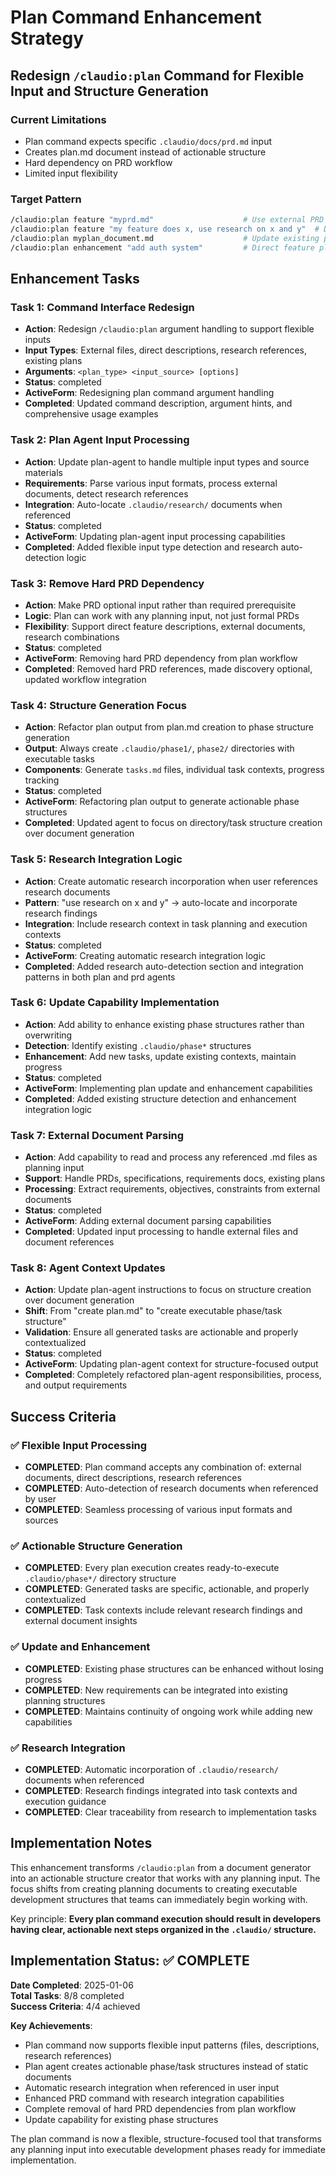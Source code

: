 # Plan Command Enhancement Strategy

## Redesign `/claudio:plan` Command for Flexible Input and Structure Generation

### Current Limitations
- Plan command expects specific `.claudio/docs/prd.md` input
- Creates plan.md document instead of actionable structure
- Hard dependency on PRD workflow
- Limited input flexibility

### Target Pattern
```bash
/claudio:plan feature "myprd.md"                    # Use external PRD file
/claudio:plan feature "my feature does x, use research on x and y"  # Direct description with research references  
/claudio:plan myplan_document.md                    # Update existing plan
/claudio:plan enhancement "add auth system"         # Direct feature planning
```

## Enhancement Tasks

### Task 1: Command Interface Redesign
- **Action**: Redesign `/claudio:plan` argument handling to support flexible inputs
- **Input Types**: External files, direct descriptions, research references, existing plans
- **Arguments**: `<plan_type> <input_source> [options]`
- **Status**: completed
- **ActiveForm**: Redesigning plan command argument handling
- **Completed**: Updated command description, argument hints, and comprehensive usage examples

### Task 2: Plan Agent Input Processing
- **Action**: Update plan-agent to handle multiple input types and source materials
- **Requirements**: Parse various input formats, process external documents, detect research references
- **Integration**: Auto-locate `.claudio/research/` documents when referenced
- **Status**: completed
- **ActiveForm**: Updating plan-agent input processing capabilities
- **Completed**: Added flexible input type detection and research auto-detection logic

### Task 3: Remove Hard PRD Dependency
- **Action**: Make PRD optional input rather than required prerequisite
- **Logic**: Plan can work with any planning input, not just formal PRDs
- **Flexibility**: Support direct feature descriptions, external documents, research combinations
- **Status**: completed
- **ActiveForm**: Removing hard PRD dependency from plan workflow
- **Completed**: Removed hard PRD references, made discovery optional, updated workflow integration

### Task 4: Structure Generation Focus
- **Action**: Refactor plan output from plan.md creation to phase structure generation
- **Output**: Always create `.claudio/phase1/`, `phase2/` directories with executable tasks
- **Components**: Generate `tasks.md` files, individual task contexts, progress tracking
- **Status**: completed
- **ActiveForm**: Refactoring plan output to generate actionable phase structures
- **Completed**: Updated agent to focus on directory/task structure creation over document generation

### Task 5: Research Integration Logic
- **Action**: Create automatic research incorporation when user references research documents
- **Pattern**: "use research on x and y" -> auto-locate and incorporate research findings
- **Integration**: Include research context in task planning and execution contexts
- **Status**: completed
- **ActiveForm**: Creating automatic research integration logic
- **Completed**: Added research auto-detection section and integration patterns in both plan and prd agents

### Task 6: Update Capability Implementation
- **Action**: Add ability to enhance existing phase structures rather than overwriting
- **Detection**: Identify existing `.claudio/phase*` structures
- **Enhancement**: Add new tasks, update existing contexts, maintain progress
- **Status**: completed
- **ActiveForm**: Implementing plan update and enhancement capabilities
- **Completed**: Added existing structure detection and enhancement integration logic

### Task 7: External Document Parsing
- **Action**: Add capability to read and process any referenced .md files as planning input
- **Support**: Handle PRDs, specifications, requirements docs, existing plans
- **Processing**: Extract requirements, objectives, constraints from external documents
- **Status**: completed
- **ActiveForm**: Adding external document parsing capabilities
- **Completed**: Updated input processing to handle external files and document references

### Task 8: Agent Context Updates
- **Action**: Update plan-agent instructions to focus on structure creation over document generation
- **Shift**: From "create plan.md" to "create executable phase/task structure"
- **Validation**: Ensure all generated tasks are actionable and properly contextualized
- **Status**: completed
- **ActiveForm**: Updating plan-agent context for structure-focused output
- **Completed**: Completely refactored plan-agent responsibilities, process, and output requirements

## Success Criteria

### ✅ Flexible Input Processing
- **COMPLETED**: Plan command accepts any combination of: external documents, direct descriptions, research references
- **COMPLETED**: Auto-detection of research documents when referenced by user
- **COMPLETED**: Seamless processing of various input formats and sources

### ✅ Actionable Structure Generation
- **COMPLETED**: Every plan execution creates ready-to-execute `.claudio/phase*/` directory structure
- **COMPLETED**: Generated tasks are specific, actionable, and properly contextualized
- **COMPLETED**: Task contexts include relevant research findings and external document insights

### ✅ Update and Enhancement
- **COMPLETED**: Existing phase structures can be enhanced without losing progress
- **COMPLETED**: New requirements can be integrated into existing planning structures
- **COMPLETED**: Maintains continuity of ongoing work while adding new capabilities

### ✅ Research Integration
- **COMPLETED**: Automatic incorporation of `.claudio/research/` documents when referenced
- **COMPLETED**: Research findings integrated into task contexts and execution guidance
- **COMPLETED**: Clear traceability from research to implementation tasks

## Implementation Notes

This enhancement transforms `/claudio:plan` from a document generator into an actionable structure creator that works with any planning input. The focus shifts from creating planning documents to creating executable development structures that teams can immediately begin working with.

Key principle: **Every plan command execution should result in developers having clear, actionable next steps organized in the `.claudio/` structure.**

## Implementation Status: ✅ COMPLETE

**Date Completed**: 2025-01-06  
**Total Tasks**: 8/8 completed  
**Success Criteria**: 4/4 achieved  

**Key Achievements**:
- Plan command now supports flexible input patterns (files, descriptions, research references)
- Plan agent creates actionable phase/task structures instead of static documents
- Automatic research integration when referenced in user input
- Enhanced PRD command with research integration capabilities
- Complete removal of hard PRD dependencies from plan workflow
- Update capability for existing phase structures

The plan command is now a flexible, structure-focused tool that transforms any planning input into executable development phases ready for immediate implementation.